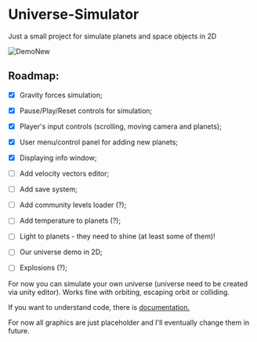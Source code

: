# Universe-Simulator
Just a small project for simulate planets and space objects in 2D

![DemoNew](https://user-images.githubusercontent.com/20907620/211164812-21b5abb6-00a5-425e-8251-7fed8d013e38.gif)

## Roadmap:
- [x] Gravity forces simulation;
- [x] Pause/Play/Reset controls for simulation;
- [x] Player's input controls (scrolling, moving camera and planets);
- [x] User menu/control panel for adding new planets;
- [x] Displaying info window;
- [ ] Add velocity vectors editor;
- [ ] Add save system;
- [ ] Add community levels loader (?);
- [ ] Add temperature to planets (?); 
- [ ] Light to planets - they need to shine (at least some of them)!
- [ ] Our universe demo in 2D;
- [ ] Explosions (?);


For now you can simulate your own universe (universe need to be created via unity editor). Works fine with orbiting, escaping orbit or colliding. 

If you want to understand code, there is [documentation.](./Code%20Documentation)

For now all graphics are just placeholder and I'll eventually change them in future.

